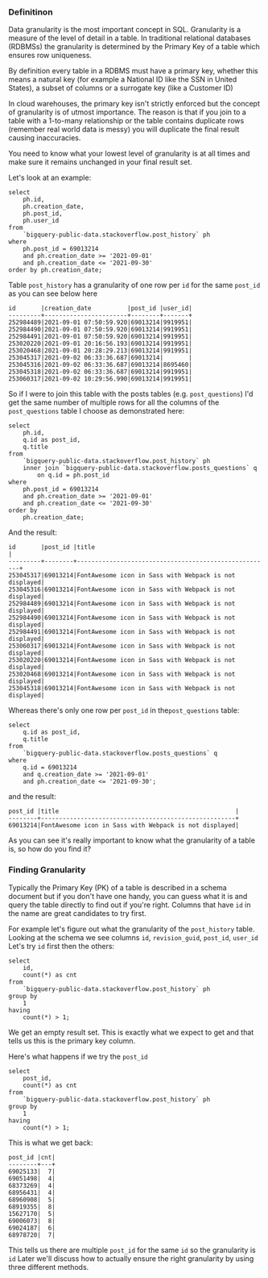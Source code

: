 ### Definitinon
Data granularity is the most important concept in SQL. Granularity is a measure of the level of detail in a table. In traditional relational databases (RDBMSs) the granularity is determined by the Primary Key of a table which ensures row uniqueness. 

By definition every table in a RDBMS must have a primary key, whether this means a natural key (for example a National ID like the SSN in United States), a subset of columns  or a surrogate key (like a Customer ID)

In cloud warehouses, the primary key isn't strictly enforced but the concept of granularity is of utmost importance. The reason is that if you join to a table with a 1-to-many relationship or the table contains duplicate rows (remember real world data is messy) you will duplicate the final result causing inaccuracies.

You need to know what your lowest level of granularity is at all times and make sure it remains unchanged in your final result set.

Let's look at an example:
```
select
	ph.id,
	ph.creation_date,
	ph.post_id,
	ph.user_id
from
	`bigquery-public-data.stackoverflow.post_history` ph
where
	ph.post_id = 69013214
	and ph.creation_date >= '2021-09-01'
	and ph.creation_date <= '2021-09-30'
order by ph.creation_date;
```

Table `post_history` has a granularity of one row per `id` for the same `post_id` as you can see below here
```
id       |creation_date          |post_id |user_id|
---------+-----------------------+--------+-------+
252984489|2021-09-01 07:50:59.920|69013214|9919951|
252984490|2021-09-01 07:50:59.920|69013214|9919951|
252984491|2021-09-01 07:50:59.920|69013214|9919951|
253020220|2021-09-01 20:16:56.193|69013214|9919951|
253020468|2021-09-01 20:28:29.213|69013214|9919951|
253045317|2021-09-02 06:33:36.687|69013214|       |
253045316|2021-09-02 06:33:36.687|69013214|8695460|
253045318|2021-09-02 06:33:36.687|69013214|9919951|
253060317|2021-09-02 10:29:56.990|69013214|9919951|
```

So if I were to join this table with the posts tables (e.g. `post_questions`) I'd get the same number of multiple rows for all the columns of the `post_questions` table I choose as demonstrated here:
```
select
	ph.id,
	q.id as post_id,
	q.title
from
	`bigquery-public-data.stackoverflow.post_history` ph
	inner join `bigquery-public-data.stackoverflow.posts_questions` q 
		on q.id = ph.post_id
where
	ph.post_id = 69013214
	and ph.creation_date >= '2021-09-01'
	and ph.creation_date <= '2021-09-30'
order by 
	ph.creation_date;
```

And the result:
```
id       |post_id |title                                                 |
---------+--------+------------------------------------------------------+
253045317|69013214|FontAwesome icon in Sass with Webpack is not displayed|
253045316|69013214|FontAwesome icon in Sass with Webpack is not displayed|
252984489|69013214|FontAwesome icon in Sass with Webpack is not displayed|
252984490|69013214|FontAwesome icon in Sass with Webpack is not displayed|
252984491|69013214|FontAwesome icon in Sass with Webpack is not displayed|
253060317|69013214|FontAwesome icon in Sass with Webpack is not displayed|
253020220|69013214|FontAwesome icon in Sass with Webpack is not displayed|
253020468|69013214|FontAwesome icon in Sass with Webpack is not displayed|
253045318|69013214|FontAwesome icon in Sass with Webpack is not displayed|
```

Whereas there's only one row per `post_id` in the`post_questions` table:
```
select
	q.id as post_id,
	q.title
from
	`bigquery-public-data.stackoverflow.posts_questions` q
where
	q.id = 69013214
	and q.creation_date >= '2021-09-01'
	and ph.creation_date <= '2021-09-30';
```

and the result:
```
post_id |title                                                 |
--------+------------------------------------------------------+
69013214|FontAwesome icon in Sass with Webpack is not displayed|
```

As you can see it's really important to know what the granularity of a table is, so how do you find it?

### Finding Granularity
Typically the Primary Key (PK) of a table is described in a schema document but if you don't have one handy, you can guess what it is and query the table directly to find out if you're right. Columns that have `id` in the name are great candidates to try first.

For example let's figure out what the granularity of the `post_history` table. Looking at the schema we see columns `id`, `revision_guid`, `post_id`, `user_id` Let's try `id` first then the others:
```
select 
	id,
	count(*) as cnt
from
	`bigquery-public-data.stackoverflow.post_history` ph
group by
	1
having 
	count(*) > 1;
```

We get an empty result set. This is exactly what we expect to get and that tells us this is the primary key column. 

Here's what happens if we try the `post_id`
```
select 
	post_id,
	count(*) as cnt
from
	`bigquery-public-data.stackoverflow.post_history` ph
group by
	1
having 
	count(*) > 1;
```

This is what we get back:
```
post_id |cnt|
--------+---+
69025133|  7|
69051498|  4|
68373269|  4|
68956431|  4|
68960908|  5|
68919355|  8|
15627170|  5|
69006073|  8|
69024187|  6|
68978720|  7|
```

This tells us there are multiple `post_id` for the same `id` so the granularity is `id` Later we'll discuss how to actually ensure the right granularity by using three different methods.